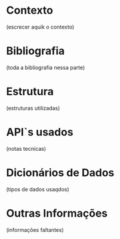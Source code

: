 # Contexto
(escrecer aquik o contexto)

# Bibliografia
(toda a bibliografia nessa parte)

# Estrutura
(estruturas utilizadas)

# API`s usados
(notas tecnicas)

# Dicionários de Dados
(tipos de dados usaqdos)

# Outras Informações
(informações faltantes)
